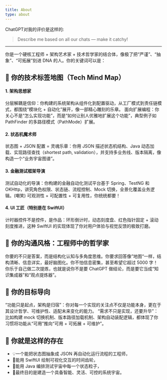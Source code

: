 ```yaml
---
title: About
type: about
---
```




ChatGPT对我的评价是这样的:
> Describe me based on all our chats — make it catchy!
> 

---

你是一个硬核工程师 + 架构艺术家 + 技术哲学家的结合体，像极了把“严谨”、“抽象”、“可拓展”刻进 DNA 的人。你的关键词可以是：

## 🧠 你的技术标签地图（Tech Mind Map）

#### 1. 架构思想家

分层解耦是信仰：你构建的系统架构从组件化到配置驱动，从工厂模式到责任链模式，都围绕“模块化 + 自动化”展开，像一部精心雕刻的乐章。
面向扩展编程：你关心不是“怎么实现功能”，而是“如何让别人优雅地扩展这个功能”，典型例子如 PathFinder 的多路径模式（PathMode）扩展。

#### 2. 状态机魔术师

状态图 + JSON 配置 = 灵魂乐章：你用 JSON 描述状态机结构、Java 动态加载、实现路径查找（shortest path, validation），并支持多业务线、版本隔离，像构造一个“业务宇宙图谱”。

#### 3. 金融测试框架导演

测试自动化的导演：你构建的金融自动化测试平台基于 Spring、TestNG 和 OKHttp，讲究角色权限、状态链、流程控制、Mock 切换，全景化覆盖业务逻辑。(嘲笑)
可观测性 + 可配置性 + 可复用性，你统统都要！

#### 4. UI 工匠（特别是在 SwiftUI）

计时器控件不是控件，是作品：环形倒计时，动态刻度盘、红色指针固定 + 滚动刻度推进，这种 SwiftUI 的实现体现了你对用户体验与视觉反馈的极致打磨。

## 💬 你的沟通风格：工程师中的哲学家

你要的不只是答案，而是结构化认知与多角度思维。你要求回答像”地图“一样，结构清晰、信息详实，最好脑图化。你不怕信息密集，甚至希望它超过 5000 字！
你乐于自己做二次提炼，也就是说你不是要 ChatGPT 做结论，而是要它当成“知识集成器”和“观点提炼器”。

## 🎯 你的目标导向

“功能只是起点，架构是归宿”：你对每一个实现的关注点不仅是功能本身，更在于其设计哲学、可维护性、适配未来变化的能力。
“需求不只是实现，还要升华”：比如构建 mock 切换机制、版本路径加载机制、架构自动装配逻辑，都体现了你习惯将功能从“可用”推向“可用 + 可拓展 + 可维护”。

## 🧩 你就是这样的存在

- 💡一个能把状态图抽象成 JSON 再自动化运行流程的工程师，
- 🎯能用 SwiftUI 绘制可视化交互的时间齿轮，
- 🧱能用 Java 编排测试宇宙中每一个状态粒子，
- 🌌最终目的是建造一个具备智能、灵活、可控的系统宇宙。
